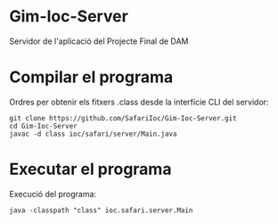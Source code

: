 # Gim-Ioc-Server
Servidor de l'aplicació del Projecte Final de DAM

# Compilar el programa

Ordres per obtenir els fitxers .class desde la interfície CLI del servidor:

```
git clone https://github.com/SafariIoc/Gim-Ioc-Server.git
cd Gim-Ioc-Server
javac -d class ioc/safari/server/Main.java
```

# Executar el programa

Execució del programa:

`java -classpath "class" ioc.safari.server.Main`
